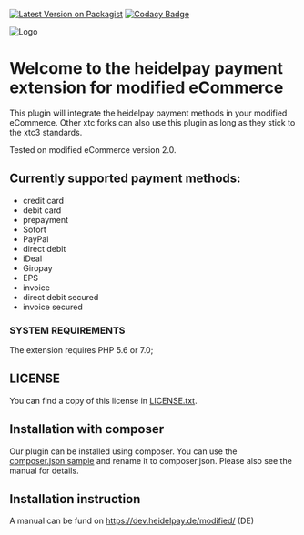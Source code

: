 [![Latest Version on Packagist](https://img.shields.io/packagist/v/heidelpay/modified.svg?style=flat-square)](https://packagist.org/packages/heidelpay/modified)
[![Codacy Badge](https://api.codacy.com/project/badge/grade/cd24de0c458a45dfb82c1ea0c4063812)](https://www.codacy.com/app/heidelpay/modified/dashboard)

![Logo](https://dev.heidelpay.de/devHeidelpay_400_180.jpg)

# Welcome to the heidelpay payment extension for modified eCommerce

This plugin will integrate the heidelpay payment methods in your modified eCommerce.
Other xtc forks can also use this plugin as long as they stick to the xtc3 standards. 

Tested on modified eCommerce version 2.0.

## Currently supported payment methods:

* credit card
* debit card
* prepayment
* Sofort
* PayPal
* direct debit
* iDeal
* Giropay
* EPS
* invoice
* direct debit secured
* invoice secured

### SYSTEM REQUIREMENTS

The extension requires PHP 5.6 or 7.0;

## LICENSE

You can find a copy of this license in [LICENSE.txt](LICENSE.txt).


## Installation with composer
 Our plugin can be installed using composer. You can use the [composer.json.sample](composer.json.sample) 
 and rename it to composer.json. Please also see the manual for details.
 
## Installation instruction

A manual can be fund on https://dev.heidelpay.de/modified/ (DE)